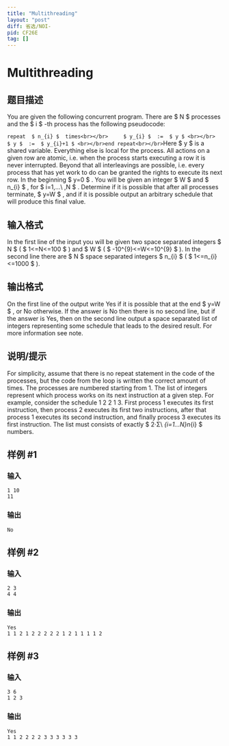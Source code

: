 ```yaml
---
title: "Multithreading"
layout: "post"
diff: 省选/NOI-
pid: CF26E
tag: []
---
```


# Multithreading

## 题目描述

You are given the following concurrent program. There are $ N $ processes and the $ i $ -th process has the following pseudocode:

`repeat  $ n_{i} $  times<br></br>     $ y_{i} $  :=  $ y $ <br></br>     $ y $  :=  $ y_{i}+1 $ <br></br>end repeat<br></br>`Here $ y $ is a shared variable. Everything else is local for the process. All actions on a given row are atomic, i.e. when the process starts executing a row it is never interrupted. Beyond that all interleavings are possible, i.e. every process that has yet work to do can be granted the rights to execute its next row. In the beginning $ y=0 $ . You will be given an integer $ W $ and $ n_{i} $ , for $ i=1,...\ ,N $ . Determine if it is possible that after all processes terminate, $ y=W $ , and if it is possible output an arbitrary schedule that will produce this final value.

## 输入格式

In the first line of the input you will be given two space separated integers $ N $ ( $ 1<=N<=100 $ ) and $ W $ ( $ -10^{9}<=W<=10^{9} $ ). In the second line there are $ N $ space separated integers $ n_{i} $ ( $ 1<=n_{i}<=1000 $ ).

## 输出格式

On the first line of the output write Yes if it is possible that at the end $ y=W $ , or No otherwise. If the answer is No then there is no second line, but if the answer is Yes, then on the second line output a space separated list of integers representing some schedule that leads to the desired result. For more information see note.

## 说明/提示

For simplicity, assume that there is no repeat statement in the code of the processes, but the code from the loop is written the correct amount of times. The processes are numbered starting from 1. The list of integers represent which process works on its next instruction at a given step. For example, consider the schedule 1 2 2 1 3. First process 1 executes its first instruction, then process 2 executes its first two instructions, after that process 1 executes its second instruction, and finally process 3 executes its first instruction. The list must consists of exactly $ 2·Σ\ _{i=1...N}n_{i} $ numbers.

## 样例 #1

### 输入

```
1 10
11

```

### 输出

```
No

```

## 样例 #2

### 输入

```
2 3
4 4

```

### 输出

```
Yes
1 1 2 1 2 2 2 2 2 1 2 1 1 1 1 2

```

## 样例 #3

### 输入

```
3 6
1 2 3

```

### 输出

```
Yes
1 1 2 2 2 2 3 3 3 3 3 3

```


